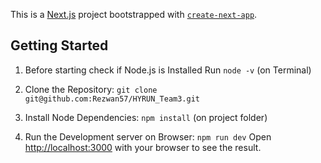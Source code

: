 This is a [Next.js](https://nextjs.org) project bootstrapped with [`create-next-app`](https://nextjs.org/docs/app/api-reference/cli/create-next-app).

## Getting Started
1. Before starting check if Node.js is Installed
Run `node -v` (on Terminal)

2. Clone the Repository:
`git clone git@github.com:Rezwan57/HYRUN_Team3.git`

3. Install Node Dependencies:
`npm install`  (on project folder)

4. Run the Development server on Browser:
   `npm run dev`
Open [http://localhost:3000](http://localhost:3000) with your browser to see the result.
